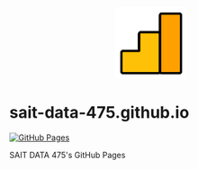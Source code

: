 <div align="center">
    <img src="https://raw.githubusercontent.com/sait-data-475/logo/main/logo.png" alt="logo" height="128">
</div>

# sait-data-475.github.io

[![GitHub Pages](https://github.com/sait-data-475/sait-data-475.github.io/actions/workflows/gh-deploy.yml/badge.svg)](https://github.com/sait-data-475/sait-data-475.github.io/actions/workflows/gh-deploy.yml)

SAIT DATA 475's GitHub Pages
